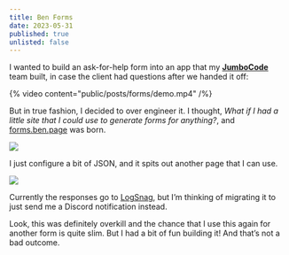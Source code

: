 ```yaml
---
title: Ben Forms
date: 2023-05-31
published: true
unlisted: false
---
```


I wanted to build an ask-for-help form into an app that my [**JumboCode**](/f0548db316404315b2f8cbfa3b375732) team built, in case the client had questions after we handed it off:

{% video content="public/posts/forms/demo.mp4" /%}

But in true fashion, I decided to over engineer it. I thought, _What if I had a little site that I could use to generate forms for anything?_, and [forms.ben.page](https://forms.ben.page) was born.

![](/posts/forms/2023-04-24%20at%2018.47.54@2x.png)

I just configure a bit of JSON, and it spits out another page that I can use.

![](/posts/forms/2023-05-31%20at%2021.58.17@2x.png)

Currently the responses go to [LogSnag](https://logsnag.com), but I’m thinking of migrating it to just send me a Discord notification instead.

Look, this was definitely overkill and the chance that I use this again for another form is quite slim. But I had a bit of fun building it! And that’s not a bad outcome.
